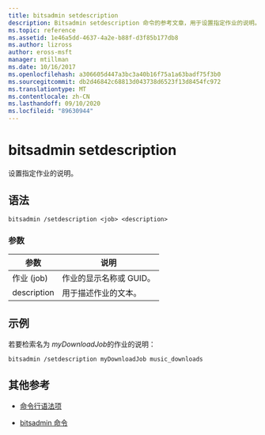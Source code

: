```yaml
---
title: bitsadmin setdescription
description: Bitsadmin setdescription 命令的参考文章，用于设置指定作业的说明。
ms.topic: reference
ms.assetid: 1e46a5dd-4637-4a2e-b88f-d3f85b177db8
ms.author: lizross
author: eross-msft
manager: mtillman
ms.date: 10/16/2017
ms.openlocfilehash: a306605d447a3bc3a40b16f75a1a63badf75f3b0
ms.sourcegitcommit: db2d46842c68813d043738d6523f13d8454fc972
ms.translationtype: MT
ms.contentlocale: zh-CN
ms.lasthandoff: 09/10/2020
ms.locfileid: "89630944"
---
```

# <a name="bitsadmin-setdescription"></a>bitsadmin setdescription

设置指定作业的说明。

## <a name="syntax"></a>语法

```
bitsadmin /setdescription <job> <description>
```

### <a name="parameters"></a>参数

| 参数 | 说明 |
| --------- | ----------- |
| 作业 (job) | 作业的显示名称或 GUID。 |
| description | 用于描述作业的文本。 |

## <a name="examples"></a>示例

若要检索名为 *myDownloadJob*的作业的说明：

```
bitsadmin /setdescription myDownloadJob music_downloads
```

## <a name="additional-references"></a>其他参考

- [命令行语法项](command-line-syntax-key.md)

- [bitsadmin 命令](bitsadmin.md)
